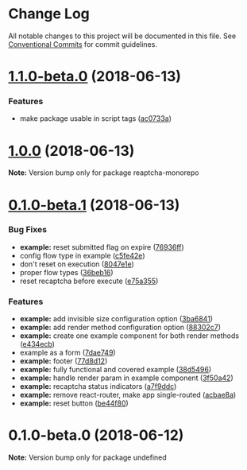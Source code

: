 # Change Log

All notable changes to this project will be documented in this file.
See [Conventional Commits](https://conventionalcommits.org) for commit guidelines.

<a name="1.1.0-beta.0"></a>
# [1.1.0-beta.0](https://github.com/sarneeh/reaptcha/compare/v1.0.0...v1.1.0-beta.0) (2018-06-13)


### Features

* make package usable in script tags ([ac0733a](https://github.com/sarneeh/reaptcha/commit/ac0733a))




<a name="1.0.0"></a>
# [1.0.0](https://github.com/sarneeh/reaptcha/compare/v0.1.0-beta.1...v1.0.0) (2018-06-13)




**Note:** Version bump only for package reaptcha-monorepo

<a name="0.1.0-beta.1"></a>
# [0.1.0-beta.1](https://github.com/sarneeh/reaptcha/compare/v0.1.0-beta.0...v0.1.0-beta.1) (2018-06-13)


### Bug Fixes

* **example:** reset submitted flag on expire ([76936ff](https://github.com/sarneeh/reaptcha/commit/76936ff))
* config flow type in example ([c5fe42e](https://github.com/sarneeh/reaptcha/commit/c5fe42e))
* don't reset on execution ([8047e1e](https://github.com/sarneeh/reaptcha/commit/8047e1e))
* proper flow types ([36beb16](https://github.com/sarneeh/reaptcha/commit/36beb16))
* reset recaptcha before execute ([e75a355](https://github.com/sarneeh/reaptcha/commit/e75a355))


### Features

* **example:** add invisible size configuration option ([3ba6841](https://github.com/sarneeh/reaptcha/commit/3ba6841))
* **example:** add render method configuration option ([88302c7](https://github.com/sarneeh/reaptcha/commit/88302c7))
* **example:** create one example component for both render methods ([e434ecb](https://github.com/sarneeh/reaptcha/commit/e434ecb))
* example as a form ([7dae749](https://github.com/sarneeh/reaptcha/commit/7dae749))
* **example:** footer ([77d8d12](https://github.com/sarneeh/reaptcha/commit/77d8d12))
* **example:** fully functional and covered example ([38d5496](https://github.com/sarneeh/reaptcha/commit/38d5496))
* **example:** handle render param in example component ([3f50a42](https://github.com/sarneeh/reaptcha/commit/3f50a42))
* **example:** recaptcha status indicators ([a7f9ddc](https://github.com/sarneeh/reaptcha/commit/a7f9ddc))
* **example:** remove react-router, make app single-routed ([acbae8a](https://github.com/sarneeh/reaptcha/commit/acbae8a))
* **example:** reset button ([be44f80](https://github.com/sarneeh/reaptcha/commit/be44f80))




<a name="0.1.0-beta.0"></a>
# 0.1.0-beta.0 (2018-06-12)




**Note:** Version bump only for package undefined
